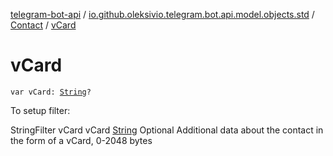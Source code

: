 [telegram-bot-api](../../index.md) / [io.github.oleksivio.telegram.bot.api.model.objects.std](../index.md) / [Contact](index.md) / [vCard](./v-card.md)

# vCard

`var vCard: `[`String`](https://kotlinlang.org/api/latest/jvm/stdlib/kotlin/-string/index.html)`?`

To setup filter:

StringFilter vCard vCard [String](https://kotlinlang.org/api/latest/jvm/stdlib/kotlin/-string/index.html) Optional Additional data about the contact in the form of a vCard, 0-2048
bytes

